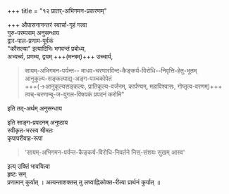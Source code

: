 +++
title = "१२ प्रातर्-अभिगमन-प्रकरणम्"

+++
औपासनानन्तरं स्वार्चा-गृहं गत्वा  
गुरु-परम्पराम् अनुसन्धाय  
द्वार-पाल-प्रणाम-पूर्वकं  
"कौसल्या" इत्यादिभिः भगवन्तं प्रबोध्य,  
अभ्यर्च्य, प्रणम्य, द्वयम् +++(मन्त्रम्)+++ उच्चार्य,  

> सायम्-अभिगमन-पर्यन्त-- 
> माधव-चरणारविन्द-कैङ्कर्य-विरोधि--निवृत्ति-हेतु-भूतम्  
> आनुकूल्य-सङ्कल्पाद्य्-अङ्ग-पञ्चकोपेतं  
> +++(→आनुकूल्यसङ्कल्पः, प्रातिकूल्य-वर्जनम्, कार्पण्यम्, महाविश्वासः, गोप्तृत्व-वरणम्)+++  
> त्वच्-चरणाम्बु-ज-युगल-विषयकं प्रपदनं करोमि"  

इति तद्-अर्थम् अनुसन्धाय  

<div class="js_include" url="/AgamaH_vaiShNavaH/rAmAnuja-sampradAyaH/prakIrNa-mantrAdi/gadyam/AnukUlya-sankalpAdi/heyopAdeyadarpaNAt/"  newLevelForH1="5" includeTitle="false"> </div>  

<div class="js_include" url="/AgamaH_vaiShNavaH/rAmAnuja-sampradAyaH/prakIrNa-mantrAdi/gadyam/prapattiH/heyopAdeyadarpaNAt/"  newLevelForH1="5" includeTitle="false"> </div>  

इति साङ्ग-प्रपदनम् अनुष्ठाय  
स्वीकृत-भरस्य श्रीमतः  
कृपापरीवाह-रूपां  

> 'सायम्-अभिगमन-पर्यन्त-कैङ्कर्य-विरोधि-निवर्तने निस्-संशयः सुखम् आस्व'  

इत्य् उक्तिं भावयित्वा  
हृष्टः सन्  
प्रणामान् कुर्यात् । 
अत्यन्ताशक्तस् तु लघ्वाह्निकोक्त-रीत्या प्रार्थनं कुर्यात् ॥
